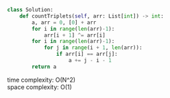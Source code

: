 ```python
class Solution:
    def countTriplets(self, arr: List[int]) -> int:
        a, arr = 0, [0] + arr
        for i in range(len(arr)-1):
            arr[i + 1] ^= arr[i]
        for i in range(len(arr)-1):
            for j in range(i + 1, len(arr)):
                if arr[i] == arr[j]:
                    a += j - i - 1
        return a
```

time complexity: O(N^2)     
space complexity: O(1)